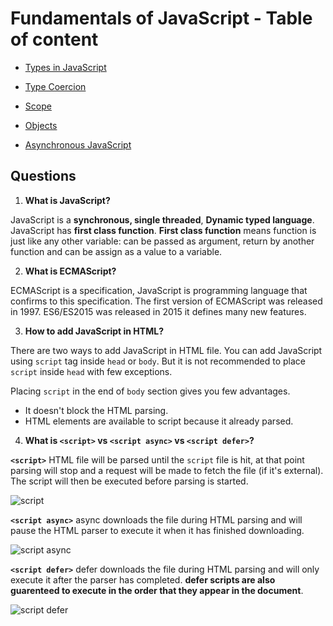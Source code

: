 # Fundamentals of JavaScript - Table of content

- [Types in JavaScript](https://github.com/SandeepTheDev/javascript/tree/main/01-types)

- [Type Coercion](https://github.com/SandeepTheDev/javascript/tree/main/02-coercion)

- [Scope](https://github.com/SandeepTheDev/javascript/tree/main/03-scope)

- [Objects](https://github.com/SandeepTheDev/javascript/tree/main/04-objects)

- [Asynchronous JavaScript](https://github.com/SandeepTheDev/javascript/tree/main/05-async-javascript)

## Questions

1. **What is JavaScript?**

JavaScript is a **synchronous, single threaded**, **Dynamic typed language**. JavaScript has **first class function**. **First class function** means function is just like any other variable: can be passed as argument, return by another function and can be assign as a value to a variable.

2. **What is ECMAScript?**

ECMAScript is a specification, JavaScript is programming language that confirms to this specification. The first version of ECMAScript was released in 1997. ES6/ES2015 was released in 2015 it defines many new features.

3. **How to add JavaScript in HTML?**

There are two ways to add JavaScript in HTML file. You can add JavaScript using `script` tag inside `head` or `body`. But it is not recommended to place `script` inside `head` with few exceptions.

Placing `script` in the end of `body` section gives you few advantages.

- It doesn't block the HTML parsing.
- HTML elements are available to script because it already parsed.

4. **What is `<script>` vs `<script async>` vs `<script defer>`?**

**`<script>`** HTML file will be parsed until the `script` file is hit, at that point parsing will stop and a request will be made to fetch the file (if it's external). The script will then be executed before parsing is started.

![script](https://github.com/SandeepTheDev/javascript/blob/main/assets/script.png)

**`<script async>`** async downloads the file during HTML parsing and will pause the HTML parser to execute it when it has finished downloading.

![script async](https://github.com/SandeepTheDev/javascript/blob/main/assets/script-async.png)

**`<script defer>`** defer downloads the file during HTML parsing and will only execute it after the parser has completed. **defer scripts are also guarenteed to execute in the order that they appear in the document**.

![script defer](https://github.com/SandeepTheDev/javascript/blob/main/assets/script-defer.png)
